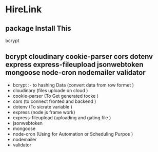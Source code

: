 # HireLink
## package Install This
bcrypt
  ## bcrypt cloudinary cookie-parser cors dotenv express express-fileupload jsonwebtoken mongoose  node-cron nodemailer validator



  * bcrypt :- to hashing Data (convert data from row formet )
  * cloudinary (files uploade on cloud )
  * cookie-parser (To Get generated tocke )
  * cors (to connect fronted and backend )
  * dotenv  (To sicrate variable )
  * express (node js frame work)
  * express-fileupload (uploading and gating file )
  * jsonwebtoken 
  * mongoose 
  * node-cron (Using for Automation or  Scheduling Purpos )
  * nodemailer
  * validator


  